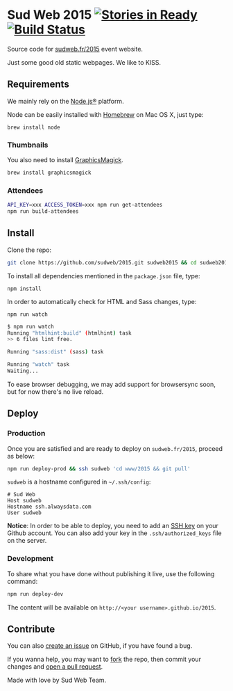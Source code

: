 # Sud Web 2015 [![Stories in Ready](https://badge.waffle.io/sudweb/2015.png?label=ready&title=Ready)](https://waffle.io/sudweb/2015) [![Build Status](https://travis-ci.org/sudweb/2015.png?branch=master)](https://travis-ci.org/sudweb/2015)

Source code for [sudweb.fr/2015](//sudweb.fr/2015) event website.

Just some good old static webpages. We like to KISS.

## Requirements

We mainly rely on the [Node.js®](https://nodejs.org/) platform.

Node can be easily installed with [Homebrew](http://brew.sh/) on Mac OS X, just type:

`brew install node`

### Thumbnails

You also need to install [GraphicsMagick](http://www.graphicsmagick.org).

```bash
brew install graphicsmagick
```

### Attendees

```bash
API_KEY=xxx ACCESS_TOKEN=xxx npm run get-attendees
npm run build-attendees
```

## Install

Clone the repo:

```bash
git clone https://github.com/sudweb/2015.git sudweb2015 && cd sudweb2015
```

To install all dependencies mentioned in the `package.json` file, type:

`npm install`

In order to automatically check for HTML and Sass changes, type:

`npm run watch`

```bash
$ npm run watch
Running "htmlhint:build" (htmlhint) task
>> 6 files lint free.

Running "sass:dist" (sass) task

Running "watch" task
Waiting...
```

To ease browser debugging, we may add support for browsersync soon, but for now there's no live reload.

## Deploy

### Production

Once you are satisfied and are ready to deploy on `sudweb.fr/2015`, proceed as below:

```bash
npm run deploy-prod && ssh sudweb 'cd www/2015 && git pull'
```

`sudweb` is a hostname configured in `~/.ssh/config`:

```
# Sud Web
Host sudweb
Hostname ssh.alwaysdata.com
User sudweb
```

**Notice**: In order to be able to deploy, you need to add an [SSH key](https://help.github.com/articles/generating-ssh-keys/) on your Github account. You can also add your key in the `.ssh/authorized_keys` file on the server.

### Development

To share what you have done without publishing it live, use the following command:

```bash
npm run deploy-dev
```

The content will be available on `http://<your username>.github.io/2015`.

## Contribute

You can also [create an issue](https://github.com/sudweb/2015/issues/new) on GitHub, if you have found a bug.

If you wanna help, you may want to [fork](https://help.github.com/articles/fork-a-repo/) the repo, then commit your changes and [open a pull request](https://github.com/sudweb/2015/pulls).

Made with love by Sud Web Team.
